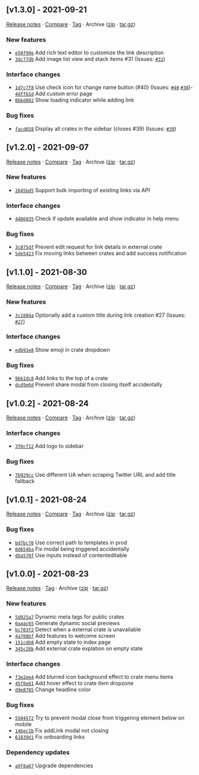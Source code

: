 ## [v1.3.0] - 2021-09-21

[Release notes](https://github.com/betahuhn/webcrate/releases/tag/v1.3.0) · [Compare](https://github.com/betahuhn/webcrate/compare/v1.2.0...v1.3.0) · [Tag](https://github.com/betahuhn/webcrate/tree/v1.3.0) · Archive ([zip](https://github.com/betahuhn/webcrate/archive/v1.3.0.zip) · [tar.gz](https://github.com/betahuhn/webcrate/archive/v1.3.0.tar.gz))

### New features

- [`e58f99e`](https://github.com/betahuhn/webcrate/commit/e58f99e)  Add rich text editor to customize the link description
- [`3dc77db`](https://github.com/betahuhn/webcrate/commit/3dc77db)  Add image list view and stack items #31
(Issues: [`#31`](https://github.com/betahuhn/webcrate/issues/31))

### Interface changes

- [`1d7c7f8`](https://github.com/betahuhn/webcrate/commit/1d7c7f8)  Use check icon for change name button (#40)
(Issues: [`#40`](https://github.com/betahuhn/webcrate/issues/40) [`#38`](https://github.com/betahuhn/webcrate/issues/38))- [`4dffb1d`](https://github.com/betahuhn/webcrate/commit/4dffb1d)  Add custom error page
- [`0bbd802`](https://github.com/betahuhn/webcrate/commit/0bbd802)  Show loading indicator while adding link

### Bug fixes

- [`facd658`](https://github.com/betahuhn/webcrate/commit/facd658)  Display all crates in the sidebar (closes #39)
(Issues: [`#39`](https://github.com/betahuhn/webcrate/issues/39))

## [v1.2.0] - 2021-09-07

[Release notes](https://github.com/betahuhn/webcrate/releases/tag/v1.2.0) · [Compare](https://github.com/betahuhn/webcrate/compare/v1.1.0...v1.2.0) · [Tag](https://github.com/betahuhn/webcrate/tree/v1.2.0) · Archive ([zip](https://github.com/betahuhn/webcrate/archive/v1.2.0.zip) · [tar.gz](https://github.com/betahuhn/webcrate/archive/v1.2.0.tar.gz))

### New features

- [`2645bd5`](https://github.com/betahuhn/webcrate/commit/2645bd5)  Support bulk importing of existing links via API

### Interface changes

- [`4486035`](https://github.com/betahuhn/webcrate/commit/4486035)  Check if update available and show indicator in help menu

### Bug fixes

- [`3c875df`](https://github.com/betahuhn/webcrate/commit/3c875df)  Prevent edit request for link details in external crate
- [`5de5423`](https://github.com/betahuhn/webcrate/commit/5de5423)  Fix moving links between crates and add success notification

## [v1.1.0] - 2021-08-30

[Release notes](https://github.com/betahuhn/webcrate/releases/tag/v1.1.0) · [Compare](https://github.com/betahuhn/webcrate/compare/v1.0.2...v1.1.0) · [Tag](https://github.com/betahuhn/webcrate/tree/v1.1.0) · Archive ([zip](https://github.com/betahuhn/webcrate/archive/v1.1.0.zip) · [tar.gz](https://github.com/betahuhn/webcrate/archive/v1.1.0.tar.gz))

### New features

- [`3c1884a`](https://github.com/betahuhn/webcrate/commit/3c1884a)  Optionally add a custom title during link creation #27
(Issues: [`#27`](https://github.com/betahuhn/webcrate/issues/27))

### Interface changes

- [`edb91e8`](https://github.com/betahuhn/webcrate/commit/edb91e8)  Show emoji in crate dropdown

### Bug fixes

- [`9bb1dc8`](https://github.com/betahuhn/webcrate/commit/9bb1dc8)  Add links to the top of a crate
- [`dcd9e6d`](https://github.com/betahuhn/webcrate/commit/dcd9e6d)  Prevent share modal from closing itself accidentally

## [v1.0.2] - 2021-08-24

[Release notes](https://github.com/betahuhn/webcrate/releases/tag/v1.0.2) · [Compare](https://github.com/betahuhn/webcrate/compare/v1.0.1...v1.0.2) · [Tag](https://github.com/betahuhn/webcrate/tree/v1.0.2) · Archive ([zip](https://github.com/betahuhn/webcrate/archive/v1.0.2.zip) · [tar.gz](https://github.com/betahuhn/webcrate/archive/v1.0.2.tar.gz))

### Interface changes

- [`3f0cf12`](https://github.com/betahuhn/webcrate/commit/3f0cf12)  Add logo to sidebar

### Bug fixes

- [`7b929cc`](https://github.com/betahuhn/webcrate/commit/7b929cc)  Use different UA when scraping Twitter URL and add title fallback

## [v1.0.1] - 2021-08-24

[Release notes](https://github.com/betahuhn/webcrate/releases/tag/v1.0.1) · [Compare](https://github.com/betahuhn/webcrate/compare/v1.0.0...v1.0.1) · [Tag](https://github.com/betahuhn/webcrate/tree/v1.0.1) · Archive ([zip](https://github.com/betahuhn/webcrate/archive/v1.0.1.zip) · [tar.gz](https://github.com/betahuhn/webcrate/archive/v1.0.1.tar.gz))

### Bug fixes

- [`bd7bc76`](https://github.com/betahuhn/webcrate/commit/bd7bc76)  Use correct path to templates in prod
- [`0d654ba`](https://github.com/betahuhn/webcrate/commit/0d654ba)  Fix modal being triggered accidentally
- [`dba570f`](https://github.com/betahuhn/webcrate/commit/dba570f)  Use inputs instead of contenteditable

## [v1.0.0] - 2021-08-23

[Release notes](https://github.com/betahuhn/webcrate/releases/tag/v1.0.0) · [Tag](https://github.com/betahuhn/webcrate/tree/v1.0.0) · Archive ([zip](https://github.com/betahuhn/webcrate/archive/v1.0.0.zip) · [tar.gz](https://github.com/betahuhn/webcrate/archive/v1.0.0.tar.gz))

### New features

- [`5d925a7`](https://github.com/betahuhn/webcrate/commit/5d925a7)  Dynamic meta tags for public crates
- [`0aaac65`](https://github.com/betahuhn/webcrate/commit/0aaac65)  Generate dynamic social previews
- [`bc783f2`](https://github.com/betahuhn/webcrate/commit/bc783f2)  Detect when a external crate is unavailable
- [`4a708bf`](https://github.com/betahuhn/webcrate/commit/4a708bf)  Add features to welcome screen
- [`151cdb8`](https://github.com/betahuhn/webcrate/commit/151cdb8)  Add empty state to index page
- [`345c28b`](https://github.com/betahuhn/webcrate/commit/345c28b)  Add external crate explation on empty state

### Interface changes

- [`f3e2ee4`](https://github.com/betahuhn/webcrate/commit/f3e2ee4)  Add blurred icon background effect to crate menu items
- [`45f0e81`](https://github.com/betahuhn/webcrate/commit/45f0e81)  Add hover effect to crate item dropzone
- [`d9e8785`](https://github.com/betahuhn/webcrate/commit/d9e8785)  Change headline color

### Bug fixes

- [`5504572`](https://github.com/betahuhn/webcrate/commit/5504572)  Try to prevent modal close from triggering element below on mobile
- [`146ec1b`](https://github.com/betahuhn/webcrate/commit/146ec1b)  Fix addLink modal not closing
- [`61839d1`](https://github.com/betahuhn/webcrate/commit/61839d1)  Fix onboarding links

### Dependency updates

- [`a9f8a67`](https://github.com/betahuhn/webcrate/commit/a9f8a67)  Upgrade dependencies
